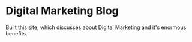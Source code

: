 # Digital Marketing Blog

Built this site, which discusses about Digital Marketing and it's enormous benefits.
